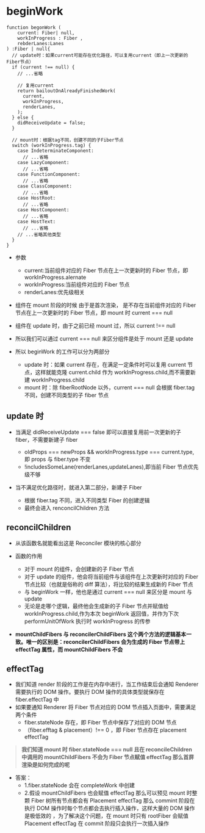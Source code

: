 # beginWork

```
function begonWork (
    current: Fiber| null,
    workInProgress : Fiber ,
    rebderLanes:Lanes
) :Fiber | null{
  // update时：如果current可能存在优化路径，可以复用current（即上一次更新的Fiber节点）
  if (current !== null) {
    // ...省略

    // 复用current
    return bailoutOnAlreadyFinishedWork(
      current,
      workInProgress,
      renderLanes,
    );
  } else {
    didReceiveUpdate = false;
  }

  // mount时：根据tag不同，创建不同的子Fiber节点
  switch (workInProgress.tag) {
    case IndeterminateComponent:
      // ...省略
    case LazyComponent:
      // ...省略
    case FunctionComponent:
      // ...省略
    case ClassComponent:
      // ...省略
    case HostRoot:
      // ...省略
    case HostComponent:
      // ...省略
    case HostText:
      // ...省略
    // ...省略其他类型
  }
}
```

- 参数

  - current:当前组件对应的 Fiber 节点在上一次更新时的 Fiber 节点，即 workInProgress.alernate
  - workInProgress:当前组件对应的 Fiber 节点
  - renderLanes:优先级相关

- 组件在 mount 阶段的时候 由于是首次渲染， 是不存在当前组件对应的 Fiber 节点在上一次更新时的 Fiber 节点，即 mount 时 current === null

- 组件在 update 时，由于之前已经 mount 过，所以 current !== null

- 所以我们可以通过 current === null 来区分组件是处于 mount 还是 update

- 所以 beginWork 的工作可以分为两部分
  - update 时：如果 current 存在，在满足一定条件时可以复用 current 节点，这样就能克隆 current.child 作为 workInProgress.child,而不需要新建 workInProgress.child
  - mount 时：除 fiberRootNode 以外，current === null 会根据 fiber.tag 不同，创建不同类型的子 fiber 节点

## update 时

- 当满足 didReceiveUpdate === false 即可以直接复用前一次更新的子 fiber，不需要新建子 fiber

  - oldProps === newProps && workInProgress.type === current.type,即 props 与 fiber.type 不变
  - !includesSomeLane(renderLanes,updateLanes),即当前 Fiber 节点优先级不够

- 当不满足优化路径时，就进入第二部分，新建子 Fiber
  - 根据 fiber.tag 不同，进入不同类型 Fiber 的创建逻辑
  - 最终会进入 renconcilChildren 方法

## reconcilChildren

- 从该函数名就能看出这是 Reconciler 模块的核心部分

- 函数的作用

  - 对于 mount 的组件，会创建新的子 Fiber 节点
  - 对于 update 的组件，他会将当前组件与该组件在上次更新时对应的 Fiber 节点比较（也就是俗称的 diff 算法），将比较的结果生成新的 Fiber 节点
  - 与 beginWork 一样，他也是通过 current === null 来区分是 mount 与 update
  - 无论是走哪个逻辑，最终他会生成新的子 Fiber 节点并赋值给 workInProgress.child,作为本次 beginWork 返回值，并作为下次 performUnitOfWork 执行时 workInProgress 的传参

- **mountChildFibers 与 reconcilerChildFibers 这个两个方法的逻辑基本一致。唯一的区别是：reconcilerChildFibers 会为生成的 Fiber 节点带上 effectTag 属性，而 mountChildFibers 不会**

## effectTag

- 我们知道 render 阶段的工作是在内存中进行，当工作结束后会通知 Renderer 需要执行的 DOM 操作。要执行 DOM 操作的具体类型就保存在 fiber.effectTag 中
- 如果要通知 Renderer 将 Fiber 节点对应的 DOM 节点插入页面中，需要满足两个条件
  - fiber.stateNode 存在，即 Fiber 节点中保存了对应的 DOM 节点
  - （fiber.efftag & placement）!== 0 ，即 Fiber 节点存在 placement effectTag

> **我们知道 mount 时 fiber.stateNode === null 且在 reconcileChildren 中调用的 mountChildFibers 不会为 Fiber 节点赋值 effectTag 那么首屏渲染是如何完成的呢**

- 答案：
  - 1.fiber.stateNode 会在 completeWork 中创建
  - 2.假设 mountChildFibers 也会赋值 effectTag 那么可以预见 mount 时整颗 Fiber 树所有节点都会有 Placement effectTag 那么 commint 阶段在执行 DOM 操作时每个节点都会去执行插入操作，这样大量的 DOM 操作是极低效的 ，为了解决这个问题，在 mount 时只有 rootFiber 会赋值 Placement effectTag 在 commit 阶段只会执行一次插入操作
